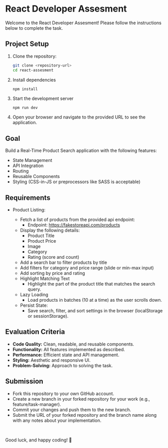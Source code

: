 # React Developer Assesment

Welcome to the React Developer Assesment! Please follow the instructions below to complete the task.

## **Project Setup**

1. Clone the repository:
   ```bash
   git clone <repository-url>
   cd react-assesment
   ```
2. Install dependencies
   ```bash
   npm install
   ```
3. Start the development server
   ```
   npm run dev
   ```
4. Open your browser and navigate to the provided URL to see the application.

## Goal

Build a Real-Time Product Search application with the following features:

- State Management
- API Integration
- Routing
- Reusable Components
- Styling (CSS-in-JS or preprocessors like SASS is acceptable)

## Requirements

- Product Listing:

  - Fetch a list of products from the provided api endpoint:
    - Endpoint: https://fakestoreapi.com/products
  - Display the following details:
    - Product Title
    - Product Price
    - Image
    - Category
    - Rating (score and count)
  - Add a search bar to filter products by title
  - Add filters for category and price range (slide or min-max input)
  - Add sorting by price and rating
  - Highlight Matching Text
    - Highlight the part of the product title that matches the search query.
  - Lazy Loading
    - Load products in batches (10 at a time) as the user scrolls down.
  - Persist State:
    - Save search, filter, and sort settings in the browser (localStorage or sessionStorage).

## Evaluation Criteria

- <b>Code Quality:</b> Clean, readable, and reusable components.
- <b>Functionality:</b> All features implemented as described.
- <b>Performance:</b> Efficient state and API management.
- <b>Styling:</b> Aesthetic and responsive UI.
- <b>Problem-Solving:</b> Approach to solving the task.

## Submission

- Fork this repository to your own GitHub account.
- Create a new branch in your forked repository for your work (e.g., feature/task-manager).
- Commit your changes and push them to the new branch.
- Submit the URL of your forked repository and the branch name along with any notes about your implementation.

<br />

Good luck, and happy coding! 🚀
